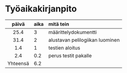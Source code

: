 # Työaikakirjanpito

| päivä | aika | mitä tein |
|:------:|:----|:------|
| 25.4 | 3 | määrittelydokumentti |
| 31.4 | 2 | alustavan pelilogiikan luominen |
| 1.4 | 1 | testien aloitus|
| 2.4 | 0.2 | perus testit pakalle |
| Yhteensä | 6.2 | |
